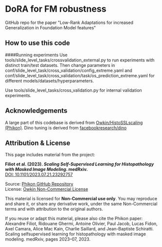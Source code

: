 # DoRA for FM robustness
GitHub repo for the paper "Low-Rank Adaptations for increased Generalization in Foundation Model features"

## How to use this code
####Running experiments
Use tools/slide_level_tasks/crossvalidation_external.py to run experiments with distinct train/test datasets. 
Then change parameters in conf/slide_level_task/cross_validation/config_extreme.yaml and conf/slide_level_task/cross_validation/task/os_prediction_extreme.yaml for different models/datasets/hyperparameters.

Use tools/slide_level_tasks/cross_validation.py for internal validation experiments.

## Acknowledgements
A large part of this codebase is derived from [Owkin/HistoSSLscaling (Phikon)](https://github.com/owkin/HistoSSLscaling).
Dino tuning is derived from [facebookresearch/dino](https://github.com/facebookresearch/dino)


## Attribution & License

This page includes material from the project:

**Filiot et al. (2023). _Scaling Self-Supervised Learning for Histopathology with Masked Image Modeling_. medRxiv.**  
[DOI: 10.1101/2023.07.21.23292757](https://www.medrxiv.org/content/early/2023/07/26/2023.07.21.23292757)

Source: [Phikon GitHub Repository](https://github.com/owkin/HistoSSLscaling)  
License: [Owkin Non-Commercial License](https://github.com/owkin/HistoSSLscaling/tree/main?tab=License-1-ov-file)

This material is licensed for **Non-Commercial use only**. You may reproduce and share it, or share any derivative work, under the same Non-Commercial terms and with attribution to the original authors.  

If you reuse or adapt this material, please also cite the Phikon paper:  
Alexandre Filiot, Ridouane Ghermi, Antoine Olivier, Paul Jacob, Lucas Fidon, Axel Camara, Alice Mac Kain, Charlie Saillard, and Jean-Baptiste Schiratti. Scaling selfsupervised learning for histopathology with masked image modeling. medRxiv, pages
2023–07, 2023.
